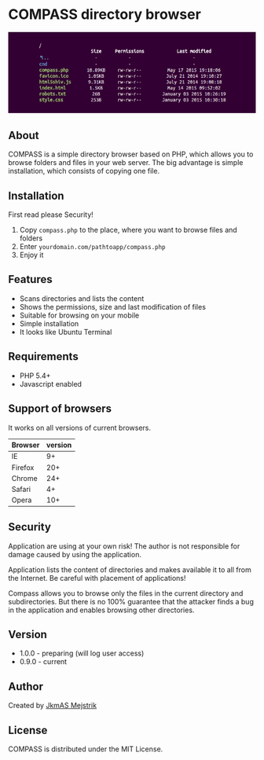 COMPASS directory browser
=========================

<p align="center">
  <img src="https://github.com/JkmAS/CompassDirectoryBrowser/blob/master/promo.png" alt="Compass Directory browser"/>
</p>

About
-----
COMPASS is a simple directory browser based on PHP, which allows you to browse 
folders and files in your web server. The big advantage is simple installation, 
which consists of copying one file.

Installation
------------
First read please Security!

  1. Copy `compass.php` to the place, where you want to browse files and folders
  2. Enter `yourdomain.com/pathtoapp/compass.php`
  3. Enjoy it


Features
--------

  * Scans directories and lists the content
  * Shows the permissions, size and last modification of files
  * Suitable for browsing on your mobile
  * Simple installation
  * It looks like Ubuntu Terminal

Requirements
------------

  * PHP 5.4+
  * Javascript enabled

Support of browsers
-------------------

It works on all versions of current browsers.

Browser  | version
-------- | -------
IE       | 9+
Firefox  | 20+
Chrome   | 24+
Safari   | 4+
Opera    | 10+

Security
--------
Application are using at your own risk! The author is not responsible for damage 
caused by using the application.

Application lists the content of directories and makes available it to all from 
the Internet. Be careful with placement of applications!

Compass allows you to browse only the files in the current directory and 
subdirectories. But there is no 100% guarantee that the attacker finds a bug in 
the application and enables browsing other directories.

Version
------

  * 1.0.0 - preparing (will log user access)
  * 0.9.0 - current

Author
------

Created by [JkmAS Mejstrik](http://www.jkmas.cz)

License
-------

COMPASS is distributed under the MIT License.
